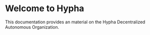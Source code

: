 # Welcome to Hypha

This documentation provides an material on the Hypha Decentralized Autonomous Organization.

